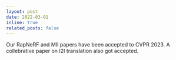 ```yaml
---
layout: post
date: 2022-03-01
inline: true
related_posts: false
---
```


Our RapNeRF and MII papers have been accepted to CVPR 2023. A collebrative paper on I2I translation also got accepted.
